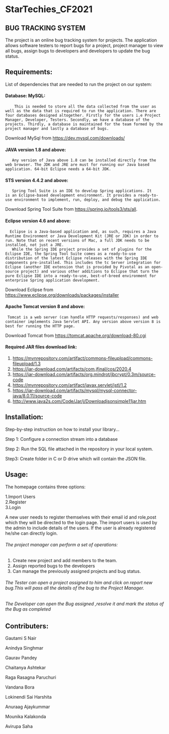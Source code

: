 # StarTechies_CF2021
## BUG TRACKING SYSTEM
The project is an online bug tracking system for projects. The application allows software testers to report bugs for a project, project manager to view all bugs, assign bugs to developers and developers to update the bug status.


## Requirements:
List of dependencies that are needed to run the project on our system:

#### Database: MySQL:

        This is needed to store all the data collected from the user as well as the data that is required to run the application. There are four databases designed altogether. Firstly for the users i.e Project Manager, Developer, Testers. Secondly, we have a database of the projects. Thirdly, a database is maintained for the team formed by the project manager and lastly a database of bugs.
Download MySql from https://dev.mysql.com/downloads/

 
#### JAVA version 1.8 and above:

       Any version of Java above 1.8 can be installed directly from the web browser. The JDK and JRE are must for running our Java based application. 64-bit Eclipse needs a 64-bit JDK.


#### STS version 4.4.2 and above:

       Spring Tool Suite is an IDE to develop Spring applications. It is an Eclipse-based development environment. It provides a ready-to-use environment to implement, run, deploy, and debug the application.
Download Spring Tool Suite from https://spring.io/tools3/sts/all.

#### Eclipse version 4.6 and above:
       
      Eclipse is a Java-based application and, as such, requires a Java Runtime Environment or Java Development Kit (JRE or JDK) in order to run. Note that on recent versions of Mac, a full JDK needs to be installed, not just a JRE.
       While the Spring IDE project provides a set of plugins for the Eclipse IDE, the Spring Tool Suite comes as a ready-to-use distribution of the latest Eclipse releases with the Spring IDE components pre-installed. This includes the tc Server integration for Eclipse (another IDE extension that is provided by Pivotal as an open-source project) and various other additions to Eclipse that turn the pure Eclipse IDE into a ready-to-use, best-of-breed environment for enterprise Spring application development.
Download Eclipse from https://www.eclipse.org/downloads/packages/installer


#### Apache Tomcat version 8 and above:
  
     Tomcat is a web server (can handle HTTP requests/responses) and web container implements Java Servlet API. Any version above version 8 is best for running the HTTP page.
Download Tomcat from https://tomcat.apache.org/download-80.cgi

#### Required JAR files download link:

1. https://mvnrepository.com/artifact/commons-fileupload/commons-fileupload/1.3
2. https://jar-download.com/artifacts/com.jfinal/cos/2020.4
3. https://jar-download.com/artifacts/org.mindrot/jbcrypt/0.3m/source-code
4. https://mvnrepository.com/artifact/javax.servlet/jstl/1.2
5. https://jar-download.com/artifacts/mysql/mysql-connector-java/8.0.11/source-code
6. http://www.java2s.com/Code/Jar/j/Downloadjsonsimple11jar.htm


## Installation:
Step-by-step instruction on how to install your library…

Step 1: Configure a connection stream into a database

Step 2: Run the SQL file attached in the repository in your local system.

Step3: Create folder in C or D drive which will contain the JSON file.

## Usage:
The homepage contains three options:

1.Import Users  
2.Register  
3.Login

A new user needs to register themselves with their email id  and role,post which they will be directed to the login page.
The import users is used by the admin to include details of the users.
If the user is already registered he/she can directly login.

###### The project manager can perform a set of operations:

   1. Create new project and add members to the team.   
   2. Assign reported bugs to the developers
   3. Can manage the previously assigned projects and bug status.

###### The Tester can open a project assigned to him and click on report new bug.This will pass all the details of the bug to the Project Manager.

###### The Developer can open the Bug assigned ,resolve it and mark the status of the Bug as completed                   

## Contributers:
Gautami S Nair

Anindya Singhmar

Gaurav Pandey

Chaitanya Ashtekar

Raga Rasagna Paruchuri

Vandana Bora

Lokinendi Sai Harshita

Anuraag Ajaykummar

Mounika Kalakonda

Avirupa Saha
